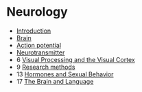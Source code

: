# Neurology

- [Introduction](introduction)
- [Brain](brain)
- [Action potential](action-potential)
- [Neurotransmitter](neurotransmitter)
- 6 [Visual Processing and the Visual Cortex](visual-cortex)
- 9 [Research methods](research-methods)
- 13 [Hormones and Sexual Behavior](hormones-sexual-behavior)
- 17 [The Brain and Language](brain-and-language)